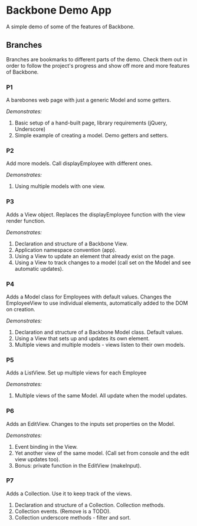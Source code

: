 # Backbone Demo App #

A simple demo of some of the features of Backbone.

## Branches ##

Branches are bookmarks to different parts of the demo. Check them out in order to follow the project's progress and show off more and more features of Backbone.

### P1 ###
A barebones web page with just a generic Model and some getters. 

*Demonstrates:*
   1. Basic setup of a hand-built page, library requirements (jQuery, Underscore) 
   2. Simple example of creating a model. Demo getters and setters.

### P2 ###
Add more models. Call displayEmployee with different ones. 

*Demonstrates:*
   1. Using multiple models with one view.

### P3 ###
Adds a View object. Replaces the displayEmployee function with the view render function. 

*Demonstrates:*
   1. Declaration and structure of a Backbone View.
   2. Application namespace convention (app).
   3. Using a View to update an element that already exist on the page.
   4. Using a View to track changes to a model (call set on the Model and see automatic updates).

### P4 ###
Adds a Model class for Employees with default values. Changes the EmployeeView to use individual elements, automatically added to the DOM on creation.

*Demonstrates:*
   1. Declaration and structure of a Backbone Model class. Default values.
   2. Using a View that sets up and updates its own element.
   3. Multiple views and multiple models - views listen to their own models.

### P5 ###
Adds a ListView. Set up multiple views for each Employee

*Demonstrates:*
   1. Multiple views of the same Model. All update when the model updates.

### P6 ###
Adds an EditView. Changes to the inputs set properties on the Model.

*Demonstrates:*
   1. Event binding in the View. 
   2. Yet another view of the same model. (Call set from console and the edit view updates too).
   3. Bonus: private function in the EditView (makeInput).

### P7 ###
Adds a Collection. Use it to keep track of the views. 
   1. Declaration and structure of a Collection. Collection methods.
   2. Collection events. (Remove is a TODO).
   3. Collection underscore methods - filter and sort. 

